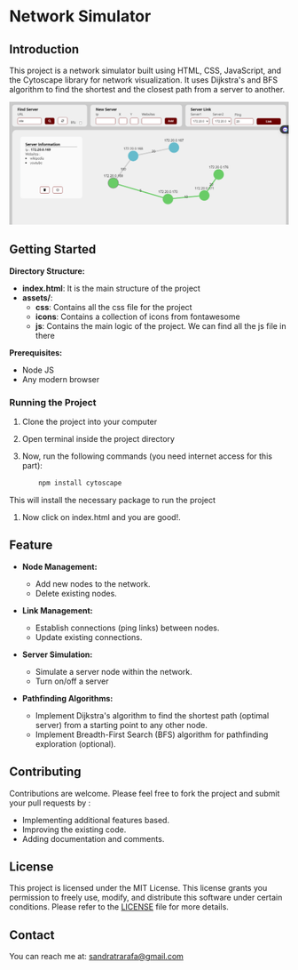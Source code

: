 # Network Simulator

## Introduction

This project is a network simulator built using HTML, CSS, JavaScript, and the Cytoscape library for network visualization. It uses Dijkstra's and BFS algorithm to find the shortest and the closest path from a server to another.

![1715874451953](image/README/1715874451953.png)

## Getting Started

**Directory Structure:**

* **index.html**: It is the main structure of the project
* **assets/**:
  * **css**: Contains all the css file for the project
  * **icons**: Contains a collection of icons from fontawesome
  * **js**: Contains the main logic of the project. We can find all the js file in there

**Prerequisites:**

* Node JS
* Any modern browser

### Running the Project

1. Clone the project into your computer
2. Open terminal inside the project directory
3. Now, run the following commands (you need internet access for this part):

   ```bash
       npm install cytoscape
   ```

This will install the necessary package to run the project

1. Now click on index.html and you are good!.

## Feature

* **Node Management:**

  * Add new nodes to the network.
  * Delete existing nodes.

* **Link Management:**

  * Establish connections (ping links) between nodes.
  * Update existing connections.

* **Server Simulation:**

  * Simulate a server node within the network.
  * Turn on/off a server

* **Pathfinding Algorithms:**

  * Implement Dijkstra's algorithm to find the shortest path (optimal server) from a starting point to any other node.
  * Implement Breadth-First Search (BFS) algorithm for pathfinding exploration (optional).

## Contributing

Contributions are welcome. Please feel free to fork the project and submit your pull requests by :

* Implementing additional features based.
* Improving the existing code.
* Adding documentation and comments.

## License

This project is licensed under the MIT License. This license grants you permission to freely use, modify, and distribute this software under certain conditions. Please refer to the [LICENSE](./LICENSE) file for more details.

## Contact

You can reach me at: [sandratrarafa@gmail.com](mailto:sandratrarafa@gmai.com)
